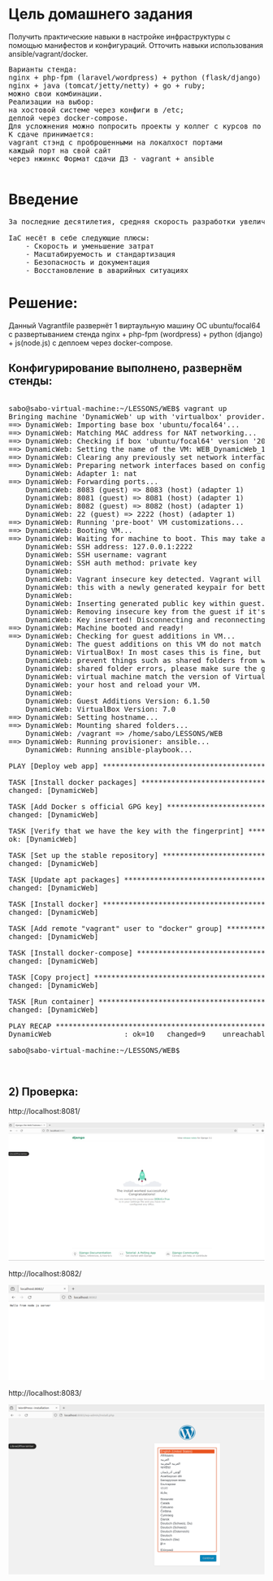 # Цель домашнего задания
Получить практические навыки в настройке инфраструктуры с помощью манифестов и конфигураций. Отточить навыки использования ansible/vagrant/docker.

<pre>
Варианты стенда:
nginx + php-fpm (laravel/wordpress) + python (flask/django) + js(react/angular);
nginx + java (tomcat/jetty/netty) + go + ruby;
можно свои комбинации.
Реализации на выбор:
на хостовой системе через конфиги в /etc;
деплой через docker-compose.
Для усложнения можно попросить проекты у коллег с курсов по разработке
К сдаче принимается:
vagrant стэнд с проброшенными на локалхост портами
каждый порт на свой сайт
через нжинкс Формат сдачи ДЗ - vagrant + ansible

</pre>



# Введение
<pre>
За последние десятилетия, средняя скорость разработки увеличивается с большой прогрессией от года к году, потому что IT продукты приносят огромные деньги бизнесу практически в любой сфере. Высокая интенсивность породила большое количество методологий, ускоряющих разработку. Также выросли требования к инфраструктуре. Появилась необходимость динамически обновлять, откатывать, масштабировать и резервировать нашу инфраструктуру. В нынешних реалиях, одной из ключевых методологий в построении информационных систем, является - Infrastructure as Code ( Инфраструктура как код, IaC ). Она подразумевает подход для управления и описания инфраструктуры ЦОД через конфигурационные файлы, а не через ручное редактирование конфигураций на серверах или интерактивное взаимодействие. Этот подход может включать в себя как декларативный способ описания инфраструктуры, так и через скрипты.  

IaC несёт в себе следующие плюсы:
	- Скорость и уменьшение затрат
	- Масштабируемость и стандартизация
	- Безопасность и документация
	- Восстановление в аварийных ситуациях
</pre>





# Решение:

Данный Vagrantfile развернёт 1 виртаульную машину ОС ubuntu/focal64 с развертыванием стенда nginx + php-fpm (wordpress) + python (django) + js(node.js) с деплоем через docker-compose.

## Конфигурирование выполнено, развернём стенды:


<pre>

sabo@sabo-virtual-machine:~/LESSONS/WEB$ vagrant up
Bringing machine 'DynamicWeb' up with 'virtualbox' provider...
==> DynamicWeb: Importing base box 'ubuntu/focal64'...
==> DynamicWeb: Matching MAC address for NAT networking...
==> DynamicWeb: Checking if box 'ubuntu/focal64' version '20240229.0.0' is up to date...
==> DynamicWeb: Setting the name of the VM: WEB_DynamicWeb_1714197583006_33496
==> DynamicWeb: Clearing any previously set network interfaces...
==> DynamicWeb: Preparing network interfaces based on configuration...
    DynamicWeb: Adapter 1: nat
==> DynamicWeb: Forwarding ports...
    DynamicWeb: 8083 (guest) => 8083 (host) (adapter 1)
    DynamicWeb: 8081 (guest) => 8081 (host) (adapter 1)
    DynamicWeb: 8082 (guest) => 8082 (host) (adapter 1)
    DynamicWeb: 22 (guest) => 2222 (host) (adapter 1)
==> DynamicWeb: Running 'pre-boot' VM customizations...
==> DynamicWeb: Booting VM...
==> DynamicWeb: Waiting for machine to boot. This may take a few minutes...
    DynamicWeb: SSH address: 127.0.0.1:2222
    DynamicWeb: SSH username: vagrant
    DynamicWeb: SSH auth method: private key
    DynamicWeb: 
    DynamicWeb: Vagrant insecure key detected. Vagrant will automatically replace
    DynamicWeb: this with a newly generated keypair for better security.
    DynamicWeb: 
    DynamicWeb: Inserting generated public key within guest...
    DynamicWeb: Removing insecure key from the guest if it's present...
    DynamicWeb: Key inserted! Disconnecting and reconnecting using new SSH key...
==> DynamicWeb: Machine booted and ready!
==> DynamicWeb: Checking for guest additions in VM...
    DynamicWeb: The guest additions on this VM do not match the installed version of
    DynamicWeb: VirtualBox! In most cases this is fine, but in rare cases it can
    DynamicWeb: prevent things such as shared folders from working properly. If you see
    DynamicWeb: shared folder errors, please make sure the guest additions within the
    DynamicWeb: virtual machine match the version of VirtualBox you have installed on
    DynamicWeb: your host and reload your VM.
    DynamicWeb: 
    DynamicWeb: Guest Additions Version: 6.1.50
    DynamicWeb: VirtualBox Version: 7.0
==> DynamicWeb: Setting hostname...
==> DynamicWeb: Mounting shared folders...
    DynamicWeb: /vagrant => /home/sabo/LESSONS/WEB
==> DynamicWeb: Running provisioner: ansible...
    DynamicWeb: Running ansible-playbook...

PLAY [Deploy web app] **********************************************************

TASK [Install docker packages] *************************************************
changed: [DynamicWeb]

TASK [Add Docker s official GPG key] *******************************************
changed: [DynamicWeb]

TASK [Verify that we have the key with the fingerprint] ************************
ok: [DynamicWeb]

TASK [Set up the stable repository] ********************************************
changed: [DynamicWeb]

TASK [Update apt packages] *****************************************************
changed: [DynamicWeb]

TASK [Install docker] **********************************************************
changed: [DynamicWeb]

TASK [Add remote "vagrant" user to "docker" group] *****************************
changed: [DynamicWeb]

TASK [Install docker-compose] **************************************************
changed: [DynamicWeb]

TASK [Copy project] ************************************************************
changed: [DynamicWeb]

TASK [Run container] ***********************************************************
changed: [DynamicWeb]

PLAY RECAP *********************************************************************
DynamicWeb                 : ok=10   changed=9    unreachable=0    failed=0    skipped=0    rescued=0    ignored=0   

sabo@sabo-virtual-machine:~/LESSONS/WEB$ 


</pre>

## 2) Проверка:

http://localhost:8081/

![](pic/1.png)

http://localhost:8082/ 

![](Pic/2.png)

http://localhost:8083/

![](Pic/3.png)

















